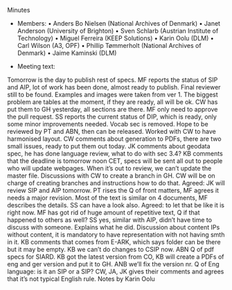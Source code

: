 Minutes

- Members: 
•	Anders Bo Nielsen (National Archives of Denmark)
•	Janet Anderson (University of Brighton)
•	Sven Schlarb (Austrian Institute of Technology)
•	Miguel Ferreira (KEEP Solutions)
•	Karin Oolu (DLM)
•	Carl Wilson (A3, OPF) 
•	Phillip Tømmerholt (National Archives of Denmark)
•	Jaime Kaminski (DLM)

- Meeting text: 

Tomorrow is the day to publish rest of specs. MF reports the status of SIP and AIP, lot of work has been done, almost ready to publish. Final reviewer still to be found. Examples and images were taken from ver 1. The biggest problem are tables at the moment, if they are ready, all will be ok. CW has put them to GH yesterday, all sections are there. MF only need to approve the pull request.
SS reports the current status of DIP, which is ready, only some minor improvements needed. Vocab sec is removed. Hope to be reviewed by PT and ABN, then can be released. Worked with CW to have harmonised layout. CW comments about generation to PDFs, there are two small issues, ready to put them out today. 
JK comments about geodata spec, he has done language review, what to do with sec 3.4? 
KB comments that the deadline is tomorrow noon CET, specs will be sent all out to people who will update webpages. When it’s out to review, we can’t update the master file. Discussions with CW to create a branch in GH. CW will be on charge of creating branches and instructions how to do that. 
Agreed: JK will review SIP and AIP tomorrow. 
PT rises the Q of front matters, MF agrees it needs a major revision. Most of the text is similar on 4 documents, MF describes the details. SS can have a look also. Agreed: to let that be like it is right now. 
MF has got rid of huge amount of repetitive text, Q if that happened to others as well? SS yes, similar with AIP, didn’t have time to discuss with someone. Explains what he did. 
Discussion about content IPs without content, it is mandatory to have representation with not having smth in it. KB comments that comes from E-ARK, which says folder can be there but it may be empty. KB we can’t do changes to CSIP now. 
ABN Q of pdf specs for SIARD. KB got the latest version from CO, KB will create a PDFs of eng and ger version and put it to GH. ANB we’ll fix the version nr. 
Q of Eng language: is it an SIP or a SIP? CW, JA, JK gives their comments and agrees that it’s not typical English rule. 
Notes by Karin Oolu
